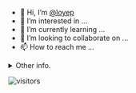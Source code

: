 - 👋 Hi, I’m [@loyep](https://github.com/loyep)
- 👀 I’m interested in ...
- 🌱 I’m currently learning ...
- 💞️ I’m looking to collaborate on ...
- 📫 How to reach me ...

<details>
  <summary>Other info.</summary>
  <br>

<!--START_SECTION:waka-->

```txt
TypeScript       3 hrs 34 mins   █████████▒░░░░░░░░░░░░░░░   37.20 %
Docker           2 hrs 33 mins   ██████▓░░░░░░░░░░░░░░░░░░   26.54 %
JSON             1 hr 21 mins    ███▓░░░░░░░░░░░░░░░░░░░░░   14.19 %
YAML             1 hr 8 mins     ███░░░░░░░░░░░░░░░░░░░░░░   11.83 %
Bash             28 mins         █▒░░░░░░░░░░░░░░░░░░░░░░░   04.93 %
```

<!--END_SECTION:waka-->

</details>

![visitors](https://visitor-badge.glitch.me/badge?page_id=loyep.loyep)
